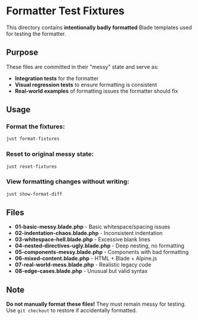 # Formatter Test Fixtures

This directory contains **intentionally badly formatted** Blade templates
used for testing the formatter.

## Purpose

These files are committed in their "messy" state and serve as:

- **Integration tests** for the formatter
- **Visual regression tests** to ensure formatting is consistent
- **Real-world examples** of formatting issues the formatter should fix

## Usage

### Format the fixtures:

```bash
just format-fixtures
```

### Reset to original messy state:

```bash
just reset-fixtures
```

### View formatting changes without writing:

```bash
just show-format-diff
```

## Files

- **01-basic-messy.blade.php** - Basic whitespace/spacing issues
- **02-indentation-chaos.blade.php** - Inconsistent indentation
- **03-whitespace-hell.blade.php** - Excessive blank lines
- **04-nested-directives-ugly.blade.php** - Deep nesting, no formatting
- **05-components-messy.blade.php** - Components with bad formatting
- **06-mixed-content.blade.php** - HTML + Blade + Alpine.js
- **07-real-world-mess.blade.php** - Realistic legacy code
- **08-edge-cases.blade.php** - Unusual but valid syntax

## Note

**Do not manually format these files!** They must remain messy for testing.
Use `git checkout` to restore if accidentally formatted.
